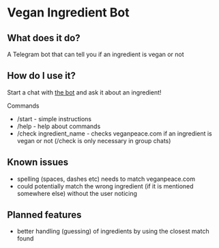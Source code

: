 # Vegan Ingredient Bot
## What does it do?
A Telegram bot that can tell you if an ingredient is vegan or not

## How do I use it?
Start a chat with [the bot](http://telegram.me/VeganIngredientBot) and
ask it about an ingredient!

Commands
- /start - simple instructions
- /help - help about commands
- /check ingredient_name - checks veganpeace.com if an ingredient is
  vegan or not (/check is only necessary in group chats)

## Known issues
- spelling (spaces, dashes etc) needs to match veganpeace.com
- could potentially match the wrong ingredient (if it is mentioned
  somewhere else) without the user noticing

## Planned features
- better handling (guessing) of ingredients by using the closest match
  found

